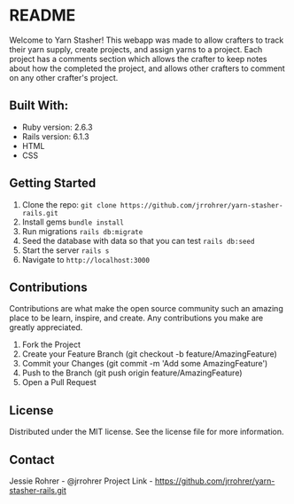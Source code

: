 # README

Welcome to Yarn Stasher! This webapp was made to allow crafters to track their yarn supply, create projects, and assign yarns to a project. Each project has a comments section which allows the crafter to keep notes about how the completed the project, and allows other crafters to comment on any other crafter's project.

## Built With:

* Ruby version: 2.6.3
* Rails version: 6.1.3
* HTML
* CSS

## Getting Started
  1. Clone the repo:
    `git clone https://github.com/jrrohrer/yarn-stasher-rails.git`
  2. Install gems
    `bundle install`
  3. Run migrations
    `rails db:migrate`
  4. Seed the database with data so that you can test
    `rails db:seed`
  5. Start the server
    `rails s`
  6. Navigate to `http://localhost:3000`

## Contributions

Contributions are what make the open source community such an amazing place to be learn, inspire, and create. Any contributions you make are greatly appreciated.

  1. Fork the Project
  2. Create your Feature Branch (git checkout -b feature/AmazingFeature)
  3. Commit your Changes (git commit -m 'Add some AmazingFeature')
  4. Push to the Branch (git push origin feature/AmazingFeature)
  5. Open a Pull Request

## License

Distributed under the MIT license. See the license file for more information.

## Contact
Jessie Rohrer - @jrrohrer 
Project Link - https://github.com/jrrohrer/yarn-stasher-rails.git
